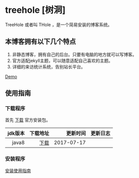 # treehole [树洞]

TreeHole 或者叫 THole ，是一个简易安装的博客系统。 

## 本博客拥有以下几个特点

1. 非静态博客，拥有自己的后台。只要有电脑的地方就可以写博客。
2. 官方适配jekyll主题，可以随意适配自己喜欢的主题。
3. 详细的来访统计系统，告别站长平台。

[Demo](http://blog.zhangyingwei.com)

## 使用指南

### 下载程序
首先 [下载](http://orgr5bpmh.bkt.clouddn.com/treehole-0.0.1-SNAPSHOT.zip) 官方安装包。

|jdk版本|下载地址|更新时间|更新日志|
|-:|-:|-:|:-|
|java8| [下载](http://orgr5bpmh.bkt.clouddn.com//jekyll/1/treehole-jekyll-0.0.1-SNAPSHOT.zip)|2017-07-17||

### 安装程序
[安装使用指南](http://blog.zhangyingwei.com/articles/4)